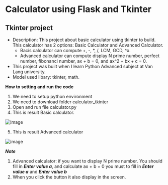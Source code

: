 # Calculator using Flask and Tkinter
## Tkinter project
+ Description: This project about basic calculator using tkinter to build. This calculator has 2 options: Basic Calculator and Advanced Calculator.
  - Bacis calculator can compute +, -, *, /, LCM, GCD, ^x.
  - Advanced calculator can compute display N prime number, perfect number, fibonanci number, ax + b = 0, and ax^2 + bx + c = 0.
+ This project was built when I learn Python Advanced subject at Van Lang university.
+ Model used libary: tkinter, math.


**How to setting and run the code**
1. We need to setup python environment
2. We need to download folder calculator_tkinter
3. Open and run file calculator.py
4. This is result Basic calculator.


![image](https://github.com/LangNhatTan/Calculator/assets/93020907/4d1ab45a-da29-4434-a4e0-51ad4e5351f0)



5. This is result Advanced calculator

![image](https://github.com/LangNhatTan/Calculator/assets/93020907/9fb1ea31-faea-4968-ab5c-6e82044ff4de)


***Note***
1. Advanced calculator: if you want to display N prime number. You should fill in ***Enter value a***, and calculate ax + b = 0 you must to fill in ***Enter value a*** and ***Enter value b***
2. When you click the button it also display in the screen.
